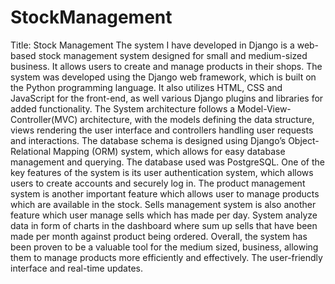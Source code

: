 # StockManagement
Title: Stock Management
The system I have developed in Django is a web-based stock management system designed for
small and medium-sized business. It allows users to create and manage products in their shops.
The system was developed using the Django web framework, which is built on the Python
programming language. It also utilizes HTML, CSS and JavaScript for the front-end, as well
various Django plugins and libraries for added functionality.
The System architecture follows a Model-View-Controller(MVC) architecture, with the models
defining the data structure, views rendering the user interface and controllers handling user
requests and interactions. The database schema is designed using Django’s Object-Relational
Mapping (ORM) system, which allows for easy database management and querying. The
database used was PostgreSQL.
One of the key features of the system is its user authentication system, which allows users to
create accounts and securely log in. The product management system is another important
feature which allows user to manage products which are available in the stock. Sells
management system is also another feature which user manage sells which has made per day.
System analyze data in form of charts in the dashboard where sum up sells that have been made
per month against product being ordered.
Overall, the system has been proven to be a valuable tool for the medium sized, business,
allowing them to manage products more efficiently and effectively. The user-friendly interface
and real-time updates.

